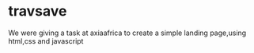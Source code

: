 # travsave
We were giving a task at axiaafrica to create a simple landing page,using html,css and javascript
